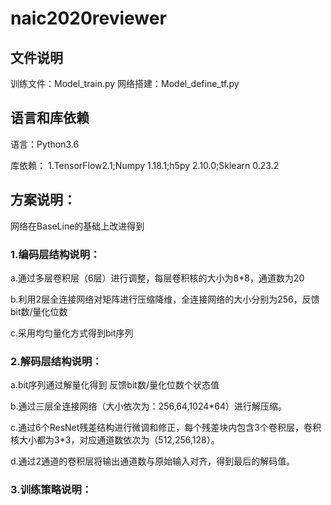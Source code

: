 # naic2020reviewer

## 文件说明
训练文件：Model_train.py
网络搭建：Model_define_tf.py

## 语言和库依赖
语言：Python3.6

库依赖：
1.TensorFlow2.1;Numpy 1.18.1;h5py 2.10.0;Sklearn 0.23.2

## 方案说明：
网络在BaseLine的基础上改进得到
### 1.编码层结构说明：
a.通过多层卷积层（6层）进行调整，每层卷积核的大小为8*8，通道数为20

b.利用2层全连接网络对矩阵进行压缩降维，全连接网络的大小分别为256，反馈bit数/量化位数

c.采用均匀量化方式得到bit序列

### 2.解码层结构说明：
a.bit序列通过解量化得到 反馈bit数/量化位数个状态值

b.通过三层全连接网络（大小依次为：256,64,1024*64）进行解压缩。

c.通过6个ResNet残差结构进行微调和修正，每个残差块内包含3个卷积层，卷积核大小都为3*3，对应通道数依次为（512,256,128）。

d.通过2通道的卷积层将输出通道数与原始输入对齐，得到最后的解码值。

### 3.训练策略说明：

